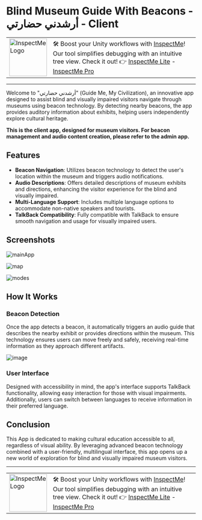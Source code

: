 # Blind Museum Guide With Beacons - أرشدني حضارتي - Client

<table>
  <tr>
    <td><img src="https://github.com/user-attachments/assets/628d98c6-0224-48a2-b3e3-321b5f48e681" alt="InspectMe Logo" width="100"></td>
    <td>
      🛠️ Boost your Unity workflows with <a href="https://divinitycodes.de/">InspectMe</a>! Our tool simplifies debugging with an intuitive tree view. Check it out! 👉 
      <a href="https://assetstore.unity.com/packages/tools/utilities/inspectme-lite-advanced-debugging-code-clarity-283366">InspectMe Lite</a> - 
      <a href="https://assetstore.unity.com/packages/tools/utilities/inspectme-pro-advanced-debugging-code-clarity-256329">InspectMe Pro</a>
    </td>
  </tr>
</table>

---

Welcome to "أرشدني حضارتي" (Guide Me, My Civilization), an innovative app designed to assist blind and visually impaired visitors navigate through museums using beacon technology. By detecting nearby beacons, the app provides auditory information about exhibits, helping users independently explore cultural heritage.

**This is the client app, designed for museum visitors. For beacon management and audio content creation, please refer to the admin app.**

## Features

- **Beacon Navigation**: Utilizes beacon technology to detect the user's location within the museum and triggers audio notifications.
- **Audio Descriptions**: Offers detailed descriptions of museum exhibits and directions, enhancing the visitor experience for the blind and visually impaired.
- **Multi-Language Support**: Includes multiple language options to accommodate non-native speakers and tourists.
- **TalkBack Compatibility**: Fully compatible with TalkBack to ensure smooth navigation and usage for visually impaired users.

## Screenshots

![mainApp](https://user-images.githubusercontent.com/62396712/77124179-7619a780-6a42-11ea-9611-c1b69c7e6289.PNG)

![map](https://user-images.githubusercontent.com/62396712/77124183-7a45c500-6a42-11ea-9f55-ff72208e8f0a.PNG)

![modes](https://user-images.githubusercontent.com/62396712/77124190-7e71e280-6a42-11ea-87f0-3dac236be7ef.PNG)


## How It Works

### Beacon Detection

Once the app detects a beacon, it automatically triggers an audio guide that describes the nearby exhibit or provides directions within the museum. This technology ensures users can move freely and safely, receiving real-time information as they approach different artifacts.

![image](https://github.com/user-attachments/assets/c717e190-a087-4496-845b-74356fb65d61)


### User Interface

Designed with accessibility in mind, the app's interface supports TalkBack functionality, allowing easy interaction for those with visual impairments. Additionally, users can switch between languages to receive information in their preferred language.

## Conclusion

This App is dedicated to making cultural education accessible to all, regardless of visual ability. By leveraging advanced beacon technology combined with a user-friendly, multilingual interface, this app opens up a new world of exploration for blind and visually impaired museum visitors.

---

<table>
  <tr>
    <td><img src="https://github.com/user-attachments/assets/628d98c6-0224-48a2-b3e3-321b5f48e681" alt="InspectMe Logo" width="100"></td>
    <td>
      🛠️ Boost your Unity workflows with <a href="https://divinitycodes.de/">InspectMe</a>! Our tool simplifies debugging with an intuitive tree view. Check it out! 👉 
      <a href="https://assetstore.unity.com/packages/tools/utilities/inspectme-lite-advanced-debugging-code-clarity-283366">InspectMe Lite</a> - 
      <a href="https://assetstore.unity.com/packages/tools/utilities/inspectme-pro-advanced-debugging-code-clarity-256329">InspectMe Pro</a>
    </td>
  </tr>
</table>
